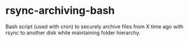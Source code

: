 # rsync-archiving-bash
Bash script (used with cron) to securely archive files from X time ago with rsync to another disk while maintaining folder hierarchy.
